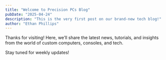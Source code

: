 ```yaml
---
title: "Welcome to Precision PCs Blog"
pubDate: "2025-04-24"
description: "This is the very first post on our brand-new tech blog!"
author: "Ethan Phillips"
---
```


Thanks for visiting! Here, we’ll share the latest news, tutorials, and insights from the world of custom computers, consoles, and tech.

Stay tuned for weekly updates!
